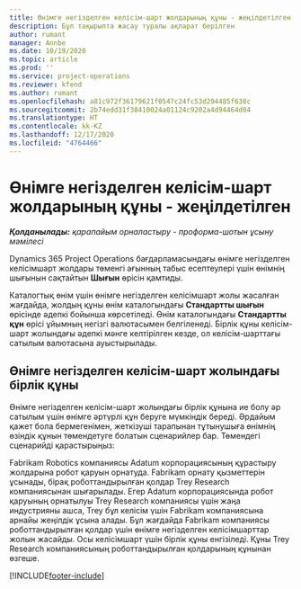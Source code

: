 ```yaml
---
title: Өнімге негізделген келісім-шарт жолдарының құны - жеңілдетілген
description: Бұл тақырыпта жасау туралы ақпарат берілген
author: rumant
manager: Annbe
ms.date: 10/19/2020
ms.topic: article
ms.prod: ''
ms.service: project-operations
ms.reviewer: kfend
ms.author: rumant
ms.openlocfilehash: a81c972f36179621f0547c24fc53d294485f638c
ms.sourcegitcommit: 2b74edd31f38410024a01124c9202a4d94464d04
ms.translationtype: HT
ms.contentlocale: kk-KZ
ms.lasthandoff: 12/17/2020
ms.locfileid: "4764466"
---
```

# <a name="cost-product-based-contract-lines---lite"></a>Өнімге негізделген келісім-шарт жолдарының құны - жеңілдетілген

_**Қолданылады:** қарапайым орналастыру - проформа-шотын ұсыну мәмілесі_


Dynamics 365 Project Operations бағдарламасындағы өнімге негізделген келісімшарт жолдары төменгі ағынның табыс есептеулері үшін өнімнің шығынын сақтайтын **Шығын** өрісін қамтиды.

Каталогтық өнім үшін өнімге негізделген келісімшарт жолы жасалған жағдайда, жолдың құны өнім каталогындағы **Стандартты шығын** өрісінде әдепкі бойынша көрсетіледі. Өнім каталогындағы **Стандартты құн** өрісі ұйымның негізгі валютасымен белгіленеді. Бірлік құны келісім-шарт жолындағы әдепкі мәнге келтірілген кезде, ол келісім-шарттағы сатылым валютасына ауыстырылады.

## <a name="unit-cost-on-a-product-based-contract-line"></a>Өнімге негізделген келісім-шарт жолындағы бірлік құны

Өнімге негізделген келісім-шарт жолындағы бірлік құнына ие болу әр сатылым үшін өнімге әртүрлі құн беруге мүмкіндік береді. Әрдайым қажет бола бермегенімен, жеткізуші тарапынан тұтынушыға өнімнің өзіндік құнын төмендетуге болатын сценарийлер бар. Төмендегі сценарийді қарастырыңыз:

Fabrikam Robotics компаниясы Adatum корпорациясының құрастыру жолдарына робот қаруын орнатуда. Fabrikam орнату қызметтерін ұсынады, бірақ роботтандырылған қолдар Trey Research компаниясынан шығарылады. Егер Adatum корпорациясында робот қаруының орнатылуы Trey Research компаниясы үшін жаңа индустрияны ашса, Trey бұл келісім үшін Fabrikam компаниясына арнайы жеңілдік ұсына алады. Бұл жағдайда Fabrikam компаниясы роботтандырылған қолдар үшін өнімге негізделген келісімшарттар жолын жасайды. Осы келісімшарт үшін бірлік құны енгізіледі. Құны Trey Research компаниясының роботтандырылған қолдарының құнынан өзгеше.


[!INCLUDE[footer-include](../../includes/footer-banner.md)]